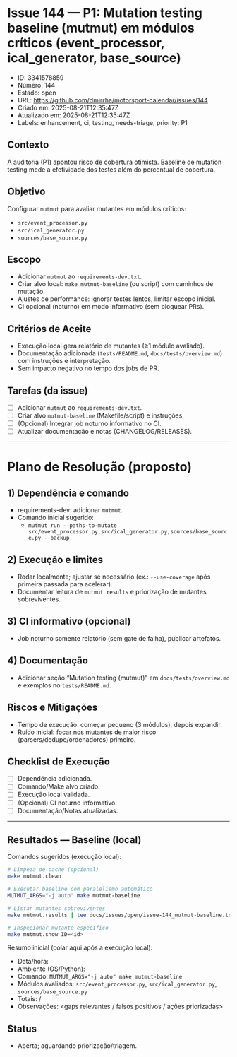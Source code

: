 # Issue 144 — P1: Mutation testing baseline (mutmut) em módulos críticos (event_processor, ical_generator, base_source)

- ID: 3341578859
- Número: 144
- Estado: open
- URL: https://github.com/dmirrha/motorsport-calendar/issues/144
- Criado em: 2025-08-21T12:35:47Z
- Atualizado em: 2025-08-21T12:35:47Z
- Labels: enhancement, ci, testing, needs-triage, priority: P1

## Contexto
A auditoria (P1) apontou risco de cobertura otimista. Baseline de mutation testing mede a efetividade dos testes além do percentual de cobertura.

## Objetivo
Configurar `mutmut` para avaliar mutantes em módulos críticos:
- `src/event_processor.py`
- `src/ical_generator.py`
- `sources/base_source.py`

## Escopo
- Adicionar `mutmut` ao `requirements-dev.txt`.
- Criar alvo local: `make mutmut-baseline` (ou script) com caminhos de mutação.
- Ajustes de performance: ignorar testes lentos, limitar escopo inicial.
- CI opcional (noturno) em modo informativo (sem bloquear PRs).

## Critérios de Aceite
- Execução local gera relatório de mutantes (≥1 módulo avaliado).
- Documentação adicionada (`tests/README.md`, `docs/tests/overview.md`) com instruções e interpretação.
- Sem impacto negativo no tempo dos jobs de PR.

## Tarefas (da issue)
- [ ] Adicionar `mutmut` ao `requirements-dev.txt`.
- [ ] Criar alvo `mutmut-baseline` (Makefile/script) e instruções.
- [ ] (Opcional) Integrar job noturno informativo no CI.
- [ ] Atualizar documentação e notas (CHANGELOG/RELEASES).

---

# Plano de Resolução (proposto)

## 1) Dependência e comando
- requirements-dev: adicionar `mutmut`.
- Comando inicial sugerido:
  - `mutmut run --paths-to-mutate src/event_processor.py,src/ical_generator.py,sources/base_source.py --backup`

## 2) Execução e limites
- Rodar localmente; ajustar se necessário (ex.: `--use-coverage` após primeira passada para acelerar).
- Documentar leitura de `mutmut results` e priorização de mutantes sobreviventes.

## 3) CI informativo (opcional)
- Job noturno somente relatório (sem gate de falha), publicar artefatos.

## 4) Documentação
- Adicionar seção “Mutation testing (mutmut)” em `docs/tests/overview.md` e exemplos no `tests/README.md`.

## Riscos e Mitigações
- Tempo de execução: começar pequeno (3 módulos), depois expandir.
- Ruído inicial: focar nos mutantes de maior risco (parsers/dedupe/ordenadores) primeiro.

## Checklist de Execução
- [ ] Dependência adicionada.
- [ ] Comando/Make alvo criado.
- [ ] Execução local validada.
- [ ] (Opcional) CI noturno informativo.
- [ ] Documentação/Notas atualizadas.

---

## Resultados — Baseline (local)

Comandos sugeridos (execução local):

```bash
# Limpeza de cache (opcional)
make mutmut.clean

# Executar baseline com paralelismo automático
MUTMUT_ARGS="-j auto" make mutmut-baseline

# Listar mutantes sobreviventes
make mutmut.results | tee docs/issues/open/issue-144_mutmut-baseline.txt

# Inspecionar mutante específico
make mutmut.show ID=<id>
```

Resumo inicial (colar aqui após a execução local):

- Data/hora:
- Ambiente (OS/Python):
- Comando: `MUTMUT_ARGS="-j auto" make mutmut-baseline`
- Módulos avaliados: `src/event_processor.py`, `src/ical_generator.py`, `sources/base_source.py`
- Totais: <mutantes gerados> / <mutantes sobreviventes>
- Observações: <gaps relevantes / falsos positivos / ações priorizadas>

## Status
- Aberta; aguardando priorização/triagem.
